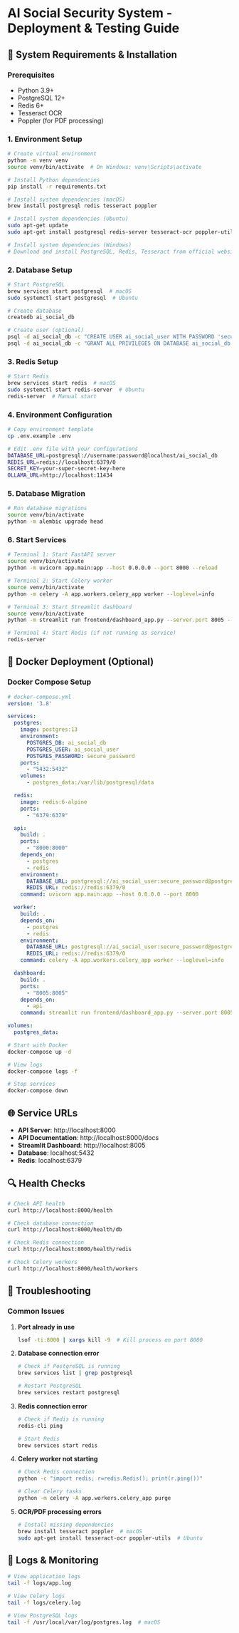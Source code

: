 # AI Social Security System - Deployment & Testing Guide

## 🔧 System Requirements & Installation

### Prerequisites
- Python 3.9+
- PostgreSQL 12+
- Redis 6+
- Tesseract OCR
- Poppler (for PDF processing)

### 1. Environment Setup

```bash
# Create virtual environment
python -m venv venv
source venv/bin/activate  # On Windows: venv\Scripts\activate

# Install Python dependencies
pip install -r requirements.txt

# Install system dependencies (macOS)
brew install postgresql redis tesseract poppler

# Install system dependencies (Ubuntu)
sudo apt-get update
sudo apt-get install postgresql redis-server tesseract-ocr poppler-utils

# Install system dependencies (Windows)
# Download and install PostgreSQL, Redis, Tesseract from official websites
```

### 2. Database Setup

```bash
# Start PostgreSQL
brew services start postgresql  # macOS
sudo systemctl start postgresql  # Ubuntu

# Create database
createdb ai_social_db

# Create user (optional)
psql -d ai_social_db -c "CREATE USER ai_social_user WITH PASSWORD 'secure_password';"
psql -d ai_social_db -c "GRANT ALL PRIVILEGES ON DATABASE ai_social_db TO ai_social_user;"
```

### 3. Redis Setup

```bash
# Start Redis
brew services start redis  # macOS
sudo systemctl start redis-server  # Ubuntu
redis-server  # Manual start
```

### 4. Environment Configuration

```bash
# Copy environment template
cp .env.example .env

# Edit .env file with your configurations
DATABASE_URL=postgresql://username:password@localhost/ai_social_db
REDIS_URL=redis://localhost:6379/0
SECRET_KEY=your-super-secret-key-here
OLLAMA_URL=http://localhost:11434
```

### 5. Database Migration

```bash
# Run database migrations
source venv/bin/activate
python -m alembic upgrade head
```

### 6. Start Services

```bash
# Terminal 1: Start FastAPI server
source venv/bin/activate
python -m uvicorn app.main:app --host 0.0.0.0 --port 8000 --reload

# Terminal 2: Start Celery worker
source venv/bin/activate
python -m celery -A app.workers.celery_app worker --loglevel=info

# Terminal 3: Start Streamlit dashboard
source venv/bin/activate
python -m streamlit run frontend/dashboard_app.py --server.port 8005 --server.address 0.0.0.0

# Terminal 4: Start Redis (if not running as service)
redis-server
```

## 🐳 Docker Deployment (Optional)

### Docker Compose Setup

```yaml
# docker-compose.yml
version: '3.8'

services:
  postgres:
    image: postgres:13
    environment:
      POSTGRES_DB: ai_social_db
      POSTGRES_USER: ai_social_user
      POSTGRES_PASSWORD: secure_password
    ports:
      - "5432:5432"
    volumes:
      - postgres_data:/var/lib/postgresql/data

  redis:
    image: redis:6-alpine
    ports:
      - "6379:6379"

  api:
    build: .
    ports:
      - "8000:8000"
    depends_on:
      - postgres
      - redis
    environment:
      DATABASE_URL: postgresql://ai_social_user:secure_password@postgres/ai_social_db
      REDIS_URL: redis://redis:6379/0
    command: uvicorn app.main:app --host 0.0.0.0 --port 8000

  worker:
    build: .
    depends_on:
      - postgres
      - redis
    environment:
      DATABASE_URL: postgresql://ai_social_user:secure_password@postgres/ai_social_db
      REDIS_URL: redis://redis:6379/0
    command: celery -A app.workers.celery_app worker --loglevel=info

  dashboard:
    build: .
    ports:
      - "8005:8005"
    depends_on:
      - api
    command: streamlit run frontend/dashboard_app.py --server.port 8005 --server.address 0.0.0.0

volumes:
  postgres_data:
```

```bash
# Start with Docker
docker-compose up -d

# View logs
docker-compose logs -f

# Stop services
docker-compose down
```

## 🌐 Service URLs

- **API Server**: http://localhost:8000
- **API Documentation**: http://localhost:8000/docs
- **Streamlit Dashboard**: http://localhost:8005
- **Database**: localhost:5432
- **Redis**: localhost:6379

## 🔍 Health Checks

```bash
# Check API health
curl http://localhost:8000/health

# Check database connection
curl http://localhost:8000/health/db

# Check Redis connection
curl http://localhost:8000/health/redis

# Check Celery workers
curl http://localhost:8000/health/workers
```

## 🚨 Troubleshooting

### Common Issues

1. **Port already in use**
   ```bash
   lsof -ti:8000 | xargs kill -9  # Kill process on port 8000
   ```

2. **Database connection error**
   ```bash
   # Check if PostgreSQL is running
   brew services list | grep postgresql

   # Restart PostgreSQL
   brew services restart postgresql
   ```

3. **Redis connection error**
   ```bash
   # Check if Redis is running
   redis-cli ping

   # Start Redis
   brew services start redis
   ```

4. **Celery worker not starting**
   ```bash
   # Check Redis connection
   python -c "import redis; r=redis.Redis(); print(r.ping())"

   # Clear Celery tasks
   python -m celery -A app.workers.celery_app purge
   ```

5. **OCR/PDF processing errors**
   ```bash
   # Install missing dependencies
   brew install tesseract poppler  # macOS
   sudo apt-get install tesseract-ocr poppler-utils  # Ubuntu
   ```

## 📝 Logs & Monitoring

```bash
# View application logs
tail -f logs/app.log

# View Celery logs
tail -f logs/celery.log

# View PostgreSQL logs
tail -f /usr/local/var/log/postgres.log  # macOS
```